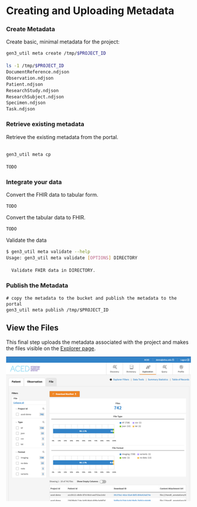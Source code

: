# Creating and Uploading Metadata

### Create Metadata

Create basic, minimal metadata for the project:

```sh
gen3_util meta create /tmp/$PROJECT_ID

ls -1 /tmp/$PROJECT_ID
DocumentReference.ndjson
Observation.ndjson
Patient.ndjson
ResearchStudy.ndjson
ResearchSubject.ndjson
Specimen.ndjson
Task.ndjson
```

### Retrieve existing metadata
Retrieve the existing metadata from the portal.

```sh

gen3_util meta cp

TODO
```

### Integrate your data

Convert the FHIR data to tabular form.

```sh
TODO
```

Convert the tabular data to FHIR.

```sh
TODO
```

Validate the data

```sh
$ gen3_util meta validate --help
Usage: gen3_util meta validate [OPTIONS] DIRECTORY

  Validate FHIR data in DIRECTORY.

```



### Publish the Metadata

```text
# copy the metadata to the bucket and publish the metadata to the portal
gen3_util meta publish /tmp/$PROJECT_ID
```

## View the Files

This final step uploads the metadata associated with the project and makes the files visible on the [Explorer page](https://aced-idp.org/explorer).

<a href="https://aced-idp.org/explorer">![Gen3 File Explorer](./explorer.png)</a>
